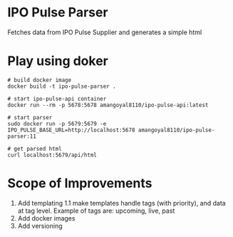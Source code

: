 # IPO Pulse Parser
Fetches data from IPO Pulse Supplier and generates a simple html

# Play using doker
```
# build docker image
docker build -t ipo-pulse-parser .

# start ipo-pulse-api container
docker run --rm -p 5678:5678 amangoyal8110/ipo-pulse-api:latest

# start parser
sudo docker run -p 5679:5679 -e IPO_PULSE_BASE_URL=http://localhost:5678 amangoyal8110/ipo-pulse-parser:11

# get parsed html
curl localhost:5679/api/html
```

# Scope of Improvements
1. Add templating
    1.1 make templates handle tags (with priority), and data at tag level. Example of tags are: upcoming, live, past
2. Add docker images
3. Add versioning